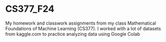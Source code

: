 # CS377_F24
My homework and classwork assignments from my class Mathematical Foundations of Machine Learning (CS377).
I worked with a lot of datasets from kaggle.com to practice analyzing data using Google Colab
